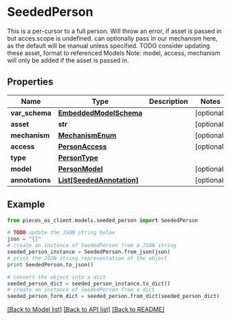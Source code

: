 # SeededPerson

This is a per-cursor to a full person.  Will throw an error, if asset is passed in but acces.scope is undefined.  can optionally pass in our mechanism here, as the default will be manual unless specified.  TODO consider updating these asset, format to referenced Models  Note: model, access, mechanism will only be added if the asset is passed in.

## Properties

Name | Type | Description | Notes
------------ | ------------- | ------------- | -------------
**var_schema** | [**EmbeddedModelSchema**](EmbeddedModelSchema) |  | [optional] 
**asset** | **str** |  | [optional] 
**mechanism** | [**MechanismEnum**](MechanismEnum) |  | [optional] 
**access** | [**PersonAccess**](PersonAccess) |  | [optional] 
**type** | [**PersonType**](PersonType) |  | 
**model** | [**PersonModel**](PersonModel) |  | [optional] 
**annotations** | [**List[SeededAnnotation]**](SeededAnnotation) |  | [optional] 

## Example

```python
from pieces_os_client.models.seeded_person import SeededPerson

# TODO update the JSON string below
json = "{}"
# create an instance of SeededPerson from a JSON string
seeded_person_instance = SeededPerson.from_json(json)
# print the JSON string representation of the object
print SeededPerson.to_json()

# convert the object into a dict
seeded_person_dict = seeded_person_instance.to_dict()
# create an instance of SeededPerson from a dict
seeded_person_form_dict = seeded_person.from_dict(seeded_person_dict)
```
[[Back to Model list]](../README#documentation-for-models) [[Back to API list]](../README#documentation-for-api-endpoints) [[Back to README]](../README)


